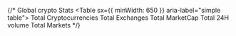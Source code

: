 {/* <Typography variant='title' >Global crypto Stats</Typography>
      <TableContainer component={Paper}>
        <Table sx={{ minWidth: 650 }} aria-label="simple table">
          <TableHead>
            <TableRow>
              <TableCell>Total Cryptocurrencies</TableCell>
              <TableCell align="right">Total Exchanges</TableCell>
              <TableCell align="right">Total MarketCap</TableCell>
              <TableCell align="right">Total 24H volume</TableCell>
              <TableCell align="right">Total Markets</TableCell>
            </TableRow>
          </TableHead>
        </Table>
      </TableContainer> */}
